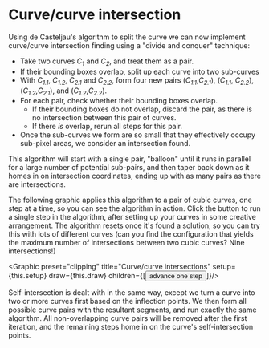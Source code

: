 # Curve/curve intersection

Using de Casteljau's algorithm to split the curve we can now implement curve/curve intersection finding using a "divide and conquer" technique:

- Take two curves *C<sub>1</sub>* and *C<sub>2</sub>*, and treat them as a pair.
- If their bounding boxes overlap, split up each curve into two sub-curves
- With *C<sub>1.1</sub>*, *C<sub>1.2</sub>*, *C<sub>2.1</sub>* and *C<sub>2.2</sub>*, form four new pairs (*C<sub>1.1</sub>*,*C<sub>2.1</sub>*), (*C<sub>1.1</sub>*, *C<sub>2.2</sub>*), (*C<sub>1.2</sub>*,*C<sub>2.1</sub>*), and (*C<sub>1.2</sub>*,*C<sub>2.2</sub>*).
- For each pair, check whether their bounding boxes overlap.
  - If their bounding boxes do not overlap, discard the pair, as there is no intersection between this pair of curves.
  - If there <em>is</em> overlap, rerun all steps for this pair.
- Once the sub-curves we form are so small that they effectively occupy sub-pixel areas, we consider an intersection found.

This algorithm will start with a single pair, "balloon" until it runs in parallel for a large number of potential sub-pairs, and then taper back down as it homes in on intersection coordinates, ending up with as many pairs as there are intersections.

The following graphic applies this algorithm to a pair of cubic curves, one step at a time, so you can see the algorithm in action. Click the button to run a single step in the algorithm, after setting up your curves in some creative arrangement. The algorithm resets once it's found a solution, so you can try this with lots of different curves (can you find the configuration that yields the maximum number of intersections between two cubic curves? Nine intersections!)

<Graphic preset="clipping" title="Curve/curve intersections" setup={this.setup} draw={this.draw} children={[<button onClick={this.stepUp}>advance one step</button>]}/>

Self-intersection is dealt with in the same way, except we turn a curve into two or more curves first based on the inflection points. We then form all possible curve pairs with the resultant segments, and run exactly the same algorithm. All non-overlapping curve pairs will be removed after the first iteration, and the remaining steps home in on the curve's self-intersection points.
